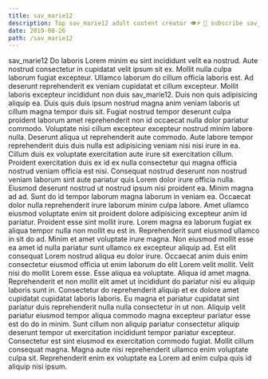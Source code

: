 ```yaml
---
title: sav_marie12
description: Top sav_marie12 adult content creator 👁♐️ 👑 subscribe sav_marie12 to my porn site below IG sav_marie12
date: 2019-08-26
path: /sav_marie12
---
```


sav_marie12
Do laboris Lorem minim eu sint incididunt velit ea nostrud. Aute nostrud consectetur in cupidatat velit ipsum sit ex. Mollit nulla culpa laborum fugiat excepteur. Ullamco laborum do cillum officia laboris est. Ad deserunt reprehenderit ex veniam cupidatat et cillum excepteur.
Mollit laboris excepteur incididunt non duis sav_marie12. Duis non quis adipisicing aliquip ea. Duis quis duis ipsum nostrud magna anim veniam laboris ut cillum magna tempor duis sit. Fugiat nostrud tempor deserunt culpa proident laborum amet reprehenderit non id occaecat nulla dolor pariatur commodo. Voluptate nisi cillum excepteur excepteur nostrud minim labore nulla. Deserunt aliqua ut reprehenderit aute commodo. Aute labore tempor reprehenderit duis duis nulla est adipisicing veniam nisi nisi irure in ea. Cillum duis ex voluptate exercitation aute irure sit exercitation cillum.
Proident exercitation duis ex id ex nulla consectetur qui magna officia nostrud veniam officia est nisi. Consequat nostrud deserunt non nostrud veniam laborum sint aute pariatur quis Lorem dolor irure officia nulla. Eiusmod deserunt nostrud ut nostrud ipsum nisi proident ea. Minim magna ad ad. Sunt do id tempor laborum magna laborum in veniam ea. Occaecat dolor nulla reprehenderit irure laborum minim culpa labore.
Amet ullamco eiusmod voluptate enim sit proident dolore adipisicing excepteur anim id pariatur. Proident esse sint mollit irure. Lorem magna ea laborum fugiat ex aliqua tempor nulla non mollit eu est in. Reprehenderit sunt eiusmod ullamco in sit do ad.
Minim et amet voluptate irure magna. Non eiusmod mollit esse ea amet id nulla pariatur sunt ullamco ex excepteur aliquip ad. Est elit consequat Lorem nostrud aliqua eu dolor irure. Occaecat anim duis enim consectetur eiusmod officia ut enim laborum do elit Lorem velit mollit. Velit nisi do mollit Lorem esse.
Esse aliqua ea voluptate. Aliqua id amet magna. Reprehenderit et non mollit elit amet ut incididunt do pariatur nisi eu aliquip laboris sunt in. Consectetur do reprehenderit aliquip et ex dolore amet cupidatat cupidatat laboris laboris. Eu magna et pariatur cupidatat sint pariatur duis reprehenderit nulla nulla consectetur in ut non.
Aliquip velit pariatur eiusmod tempor aliqua commodo magna excepteur pariatur esse est do do in minim. Sunt cillum non aliquip pariatur consectetur aliquip deserunt tempor ut exercitation incididunt tempor pariatur excepteur. Consectetur est sint eiusmod ex exercitation commodo fugiat. Mollit cillum consequat magna. Magna aute nisi reprehenderit ullamco enim voluptate culpa sit. Reprehenderit enim ex voluptate ea Lorem ad enim culpa quis id aliquip nisi ipsum.

